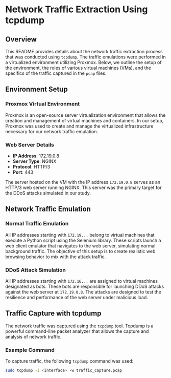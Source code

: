 # Network Traffic Extraction Using tcpdump

## Overview

This README provides details about the network traffic extraction process that was conducted using `tcpdump`. The traffic emulations were performed in a virtualized environment utilizing Proxmox. Below, we outline the setup of the environment, the roles of various virtual machines (VMs), and the specifics of the traffic captured in the `pcap` files.

## Environment Setup

### Proxmox Virtual Environment

Proxmox is an open-source server virtualization environment that allows the creation and management of virtual machines and containers. In our setup, Proxmox was used to create and manage the virtualized infrastructure necessary for our network traffic emulation.

### Web Server Details

- **IP Address**: 172.19.0.8
- **Server Type**: NGINX
- **Protocol**: HTTP/3
- **Port**: 443

The server hosted on the VM with the IP address `172.19.0.8` serves as an HTTP/3 web server running NGINX. This server was the primary target for the DDoS attacks simulated in our study.

## Network Traffic Emulation

### Normal Traffic Emulation

All IP addresses starting with `172.19...` belong to virtual machines that execute a Python script using the Selenium library. These scripts launch a web client emulator that navigates to the web server, simulating normal background traffic. The objective of this setup is to create realistic web browsing behavior to mix with the attack traffic.

### DDoS Attack Simulation

All IP addresses starting with `172.16...` are assigned to virtual machines designated as bots. These bots are responsible for launching DDoS attacks against the web server at `172.19.0.8`. The attacks are designed to test the resilience and performance of the web server under malicious load.

## Traffic Capture with tcpdump

The network traffic was captured using the `tcpdump` tool. Tcpdump is a powerful command-line packet analyzer that allows the capture and analysis of network traffic.

### Example Command

To capture traffic, the following `tcpdump` command was used:

```bash
sudo tcpdump -i <interface> -w traffic_capture.pcap

